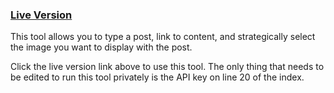 <a href="http://datopstech.com/linkedin-share-tool/"><h3>Live Version</h3></a>

This tool allows you to type a post, link to content, and strategically select the image you want to display with the post.

Click the live version link above to use this tool. The only thing that needs to be edited to run this tool privately is the API key on line 20 of the index.
